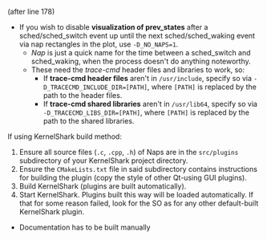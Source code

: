  (after line 178)
 
 - If you wish to disable **visualization of prev_states** after a sched/sched_switch event up until the next sched/sched_waking event via nap rectangles in the plot, use `-D_NO_NAPS=1`.
     - _Nap_ is just a quick name for the time between a sched_switch and sched_waking, when the process doesn't do anything noteworthy.
     - These need the _trace-cmd_ header files and libraries to work, so:
       - If **trace-cmd header files** aren't in `/usr/include`,
         specify so via `-D_TRACECMD_INCLUDE_DIR=[PATH]`, where
         `[PATH]` is replaced by the path to the header files.
       - If **trace-cmd shared libraries** aren't in `/usr/lib64`,
         specify so via `-D_TRACECMD_LIBS_DIR=[PATH]`, where
         `[PATH]` is replaced by the path to the shared libraries.

If using KernelShark build method:

1. Ensure all source files (`.c`, `.cpp`, `.h`) of Naps are in the `src/plugins` subdirectory of your KernelShark project directory.
2. Ensure the `CMakeLists.txt` file in said subdirectory contains instructions for building the plugin (copy the style of other Qt-using GUI plugins).
3. Build KernelShark (plugins are built automatically).
4. Start KernelShark. Plugins built this way will be loaded automatically. If that for some reason failed, look for the SO
as for any other default-built KernelShark plugin.

- Documentation has to be built manually